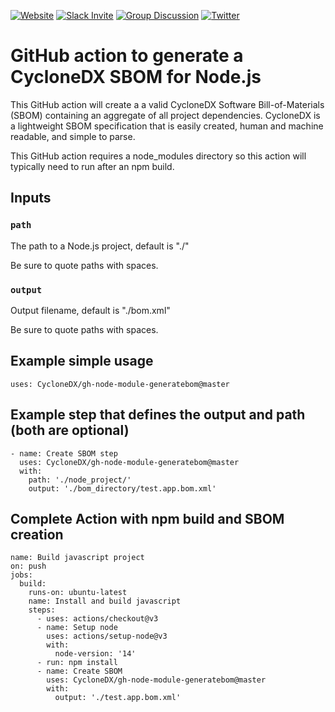 [![Website](https://img.shields.io/badge/https://-cyclonedx.org-blue.svg)](https://cyclonedx.org/)
[![Slack Invite](https://img.shields.io/badge/Slack-Join-blue?logo=slack&labelColor=393939)](https://cyclonedx.org/slack/invite)
[![Group Discussion](https://img.shields.io/badge/discussion-groups.io-blue.svg)](https://groups.io/g/CycloneDX)
[![Twitter](https://img.shields.io/twitter/url/http/shields.io.svg?style=social&label=Follow)](https://twitter.com/CycloneDX_Spec)

# GitHub action to generate a CycloneDX SBOM for Node.js

This GitHub action will create a a valid CycloneDX Software Bill-of-Materials (SBOM) containing an aggregate of all project dependencies. CycloneDX is a lightweight SBOM specification that is easily created, human and machine readable, and simple to parse.

This GitHub action requires a node_modules directory so this action will typically need to run after an npm build.

## Inputs

### `path`

The path to a Node.js project, default is "./"

Be sure to quote paths with spaces.

### `output`

Output filename, default is "./bom.xml"

Be sure to quote paths with spaces.

## Example simple usage

```
uses: CycloneDX/gh-node-module-generatebom@master
```

## Example step that defines the output and path (both are optional)

```
- name: Create SBOM step
  uses: CycloneDX/gh-node-module-generatebom@master
  with:
    path: './node_project/'
    output: './bom_directory/test.app.bom.xml'
```

## Complete Action with npm build and SBOM creation

```
name: Build javascript project
on: push
jobs:
  build:
    runs-on: ubuntu-latest
    name: Install and build javascript
    steps:
      - uses: actions/checkout@v3
      - name: Setup node
        uses: actions/setup-node@v3
        with:
          node-version: '14'
      - run: npm install
      - name: Create SBOM
        uses: CycloneDX/gh-node-module-generatebom@master
        with: 
          output: './test.app.bom.xml'
```

